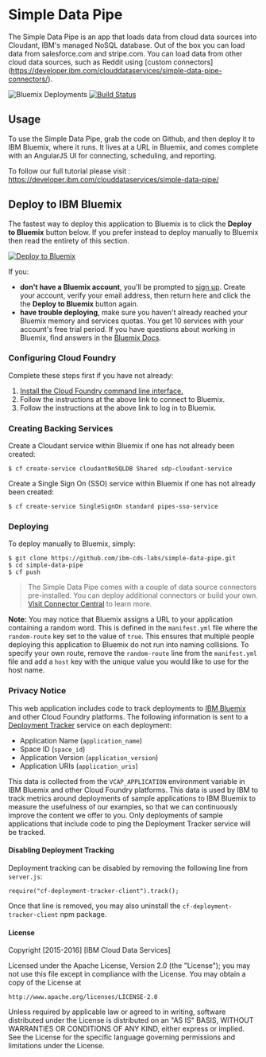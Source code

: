 # Simple Data Pipe 

The Simple Data Pipe is an app that loads data from cloud data sources into Cloudant, IBM's managed NoSQL database. Out of the box you can load data from salesforce.com and stripe.com. You can load data from other cloud data sources, such as Reddit using [custom connectors] (https://developer.ibm.com/clouddataservices/simple-data-pipe-connectors/).

![Bluemix Deployments](https://deployment-tracker.mybluemix.net/stats/eff5ff771f3cfd9e9443463c383565a1/badge.svg) [![Build Status](https://travis-ci.org/ibm-cds-labs/simple-data-pipe.svg?branch=master)](https://travis-ci.org/ibm-cds-labs/simple-data-pipe)

## Usage
To use the Simple Data Pipe, grab the code on Github, and then deploy it to IBM Bluemix, where it runs. It lives at a URL in Bluemix, and comes complete with an AngularJS UI for connecting, scheduling, and reporting. 

To follow our full tutorial please visit : https://developer.ibm.com/clouddataservices/simple-data-pipe/

## Deploy to IBM Bluemix

The fastest way to deploy this application to Bluemix is to click the **Deploy to Bluemix** button below. If you prefer instead to deploy manually to Bluemix then read the entirety of this section.

[![Deploy to Bluemix](https://deployment-tracker.mybluemix.net/stats/eff5ff771f3cfd9e9443463c383565a1/button.svg)](https://bluemix.net/deploy?repository=https://github.com/ibm-cds-labs/simple-data-pipe)

If you:
<ul>
<li><strong>don't have a Bluemix account</strong>,  you'll be prompted to <a href="http://www.ibm.com/cloud-computing/bluemix/" target="_blank">sign up</a>.  Create your account, verify your email address, then return here and click the the <strong>Deploy to Bluemix</strong> button again. </li>
<li><strong>have trouble deploying</strong>, make sure you haven't already reached your Bluemix memory and services quotas. You get 10 services with your account's free trial period. If you have questions about working in Bluemix, find answers in the <a href="https://www.ng.bluemix.net/docs/" target="_blank">Bluemix Docs</a>.</li>
</ul>

### Configuring Cloud Foundry

Complete these steps first if you have not already:

1. [Install the Cloud Foundry command line interface.](https://www.ng.bluemix.net/docs/#starters/install_cli.html)
2. Follow the instructions at the above link to connect to Bluemix.
3. Follow the instructions at the above link to log in to Bluemix.

### Creating Backing Services

Create a Cloudant service within Bluemix if one has not already been created:

    $ cf create-service cloudantNoSQLDB Shared sdp-cloudant-service

Create a Single Sign On (SSO) service within Bluemix if one has not already been created:

    $ cf create-service SingleSignOn standard pipes-sso-service

### Deploying

To deploy manually to Bluemix, simply:

    $ git clone https://github.com/ibm-cds-labs/simple-data-pipe.git
    $ cd simple-data-pipe
    $ cf push

 > The Simple Data Pipe comes with a couple of data source connectors pre-installed. You can deploy additional connectors or build your own. [Visit Connector Central](https://developer.ibm.com/clouddataservices/simple-data-pipe-connectors/) to learn more.

**Note:** You may notice that Bluemix assigns a URL to your application containing a random word. This is defined in the `manifest.yml` file where the `random-route` key set to the value of `true`. This ensures that multiple people deploying this application to Bluemix do not run into naming collisions. To specify your own route, remove the `random-route` line from the `manifest.yml` file and add a `host` key with the unique value you would like to use for the host name.

### Privacy Notice

This web application includes code to track deployments to [IBM Bluemix](https://www.bluemix.net/) and other Cloud Foundry platforms. The following information is sent to a [Deployment Tracker](https://github.com/cloudant-labs/deployment-tracker) service on each deployment:

* Application Name (`application_name`)
* Space ID (`space_id`)
* Application Version (`application_version`)
* Application URIs (`application_uris`)

This data is collected from the `VCAP_APPLICATION` environment variable in IBM Bluemix and other Cloud Foundry platforms. This data is used by IBM to track metrics around deployments of sample applications to IBM Bluemix to measure the usefulness of our examples, so that we can continuously improve the content we offer to you. Only deployments of sample applications that include code to ping the Deployment Tracker service will be tracked.

#### Disabling Deployment Tracking

Deployment tracking can be disabled by removing the following line from `server.js`:

```
require("cf-deployment-tracker-client").track();
```

Once that line is removed, you may also uninstall the `cf-deployment-tracker-client` npm package.

#### License 

Copyright [2015-2016] [IBM Cloud Data Services]

Licensed under the Apache License, Version 2.0 (the "License");
you may not use this file except in compliance with the License.
You may obtain a copy of the License at

    http://www.apache.org/licenses/LICENSE-2.0

Unless required by applicable law or agreed to in writing, software
distributed under the License is distributed on an "AS IS" BASIS,
WITHOUT WARRANTIES OR CONDITIONS OF ANY KIND, either express or implied.
See the License for the specific language governing permissions and
limitations under the License.
